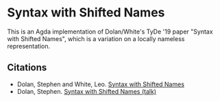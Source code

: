 # Syntax with Shifted Names

This is an Agda implementation of Dolan/White's TyDe '19 paper "Syntax with
Shifted Names", which is a variation on a locally nameless representation.

## Citations

- Dolan, Stephen and White, Leo. [Syntax with Shifted Names](http://tydeworkshop.org/2019-abstracts/paper16.pdf)
- Dolan, Stephen. [Syntax with Shifted Names (talk)](https://www.youtube.com/watch?v=Ug3JPw3Ghu4)
